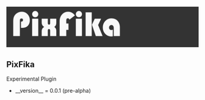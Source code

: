 <html><body>
<p><img src="./resources/title_image.jpg"/> </p>
<h2><span>PixFika</span></h2>
<p>Experimental Plugin </p>
<ul><li>__version__ = 0.0.1 (pre-alpha) </li></ul></body></html>
